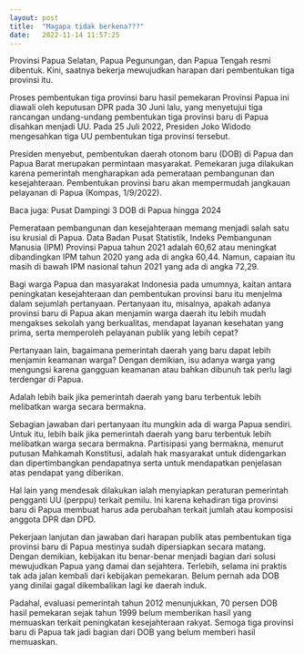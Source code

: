 ```yaml
---
layout: post
title:  "Magapa tidak berkena???"
date:   2022-11-14 11:57:25 
---
```

Provinsi Papua Selatan, Papua Pegunungan, dan Papua Tengah resmi dibentuk. Kini, saatnya bekerja mewujudkan harapan dari pembentukan tiga provinsi itu.

Proses pembentukan tiga provinsi baru hasil pemekaran Provinsi Papua ini diawali oleh keputusan DPR pada 30 Juni lalu, yang menyetujui tiga rancangan undang-undang pembentukan tiga provinsi baru di Papua disahkan menjadi UU. Pada 25 Juli 2022, Presiden Joko Widodo mengesahkan tiga UU pembentukan tiga provinsi tersebut.

Presiden menyebut, pembentukan daerah otonom baru (DOB) di Papua dan Papua Barat merupakan permintaan masyarakat. Pemekaran juga dilakukan karena pemerintah mengharapkan ada pemerataan pembangunan dan kesejahteraan. Pembentukan provinsi baru akan mempermudah jangkauan pelayanan di Papua (Kompas, 1/9/2022).

Baca juga: Pusat Dampingi 3 DOB di Papua hingga 2024

Pemerataan pembangunan dan kesejahteraan memang menjadi salah satu isu krusial di Papua. Data Badan Pusat Statistik, Indeks Pembangunan Manusia (IPM) Provinsi Papua tahun 2021 adalah 60,62 atau meningkat dibandingkan IPM tahun 2020 yang ada di angka 60,44. Namun, capaian itu masih di bawah IPM nasional tahun 2021 yang ada di angka 72,29.

Bagi warga Papua dan masyarakat Indonesia pada umumnya, kaitan antara peningkatan kesejahteraan dan pembentukan provinsi baru itu menjelma dalam sejumlah pertanyaan. Pertanyaan itu, misalnya, apakah adanya provinsi baru di Papua akan menjamin warga daerah itu lebih mudah mengakses sekolah yang berkualitas, mendapat layanan kesehatan yang prima, serta memperoleh pelayanan publik yang lebih cepat?

Pertanyaan lain, bagaimana pemerintah daerah yang baru dapat lebih menjamin keamanan warga? Dengan demikian, isu adanya warga yang mengungsi karena gangguan keamanan atau bahkan dibunuh tak perlu lagi terdengar di Papua.

Adalah lebih baik jika pemerintah daerah yang baru terbentuk lebih melibatkan warga secara bermakna.

Sebagian jawaban dari pertanyaan itu mungkin ada di warga Papua sendiri. Untuk itu, lebih baik jika pemerintah daerah yang baru terbentuk lebih melibatkan warga secara bermakna. Partisipasi yang bermakna, menurut putusan Mahkamah Konstitusi, adalah hak masyarakat untuk didengarkan dan dipertimbangkan pendapatnya serta untuk mendapatkan penjelasan atas pendapat yang diberikan.

Hal lain yang mendesak dilakukan ialah menyiapkan peraturan pemerintah pengganti UU (perppu) terkait pemilu. Ini karena kehadiran tiga provinsi baru di Papua membuat harus ada perubahan terkait jumlah atau komposisi anggota DPR dan DPD.

Pekerjaan lanjutan dan jawaban dari harapan publik atas pembentukan tiga provinsi baru di Papua mestinya sudah dipersiapkan secara matang. Dengan demikian, kebijakan itu benar-benar menjadi bagian dari solusi mewujudkan Papua yang damai dan sejahtera. Terlebih, selama ini praktis tak ada jalan kembali dari kebijakan pemekaran. Belum pernah ada DOB yang dinilai gagal dikembalikan lagi ke daerah induk.

Padahal, evaluasi pemerintah tahun 2012 menunjukkan, 70 persen DOB hasil pemekaran sejak tahun 1999 belum memberikan hasil yang memuaskan terkait peningkatan kesejahteraan rakyat. Semoga tiga provinsi baru di Papua tak jadi bagian dari DOB yang belum memberi hasil memuaskan.